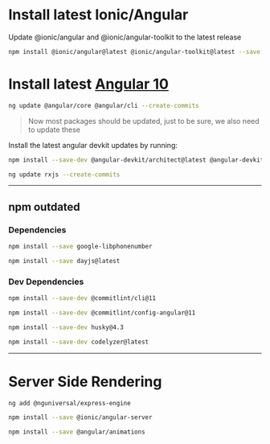 # Install latest Ionic/Angular
Update @ionic/angular and @ionic/angular-toolkit to the latest release
``` bash
npm install @ionic/angular@latest @ionic/angular-toolkit@latest --save
```

# Install latest [Angular 10](https://update.angular.io/#9.1:10.0l3)
``` bash
ng update @angular/core @angular/cli --create-commits
```

> Now most packages should be updated, just to be sure, we also need to update these 

Install the latest angular devkit updates by running:
``` bash
npm install --save-dev @angular-devkit/architect@latest @angular-devkit/build-angular@latest @angular-devkit/core@latest @angular-devkit/schematics@latest
```

``` bash
ng update rxjs --create-commits
```

---

## npm outdated
### Dependencies
``` bash
npm install --save google-libphonenumber

npm install --save dayjs@latest
```

### Dev Dependencies
``` bash
npm install --save-dev @commitlint/cli@11

npm install --save-dev @commitlint/config-angular@11

npm install --save-dev husky@4.3

npm install --save-dev codelyzer@latest
```

---

# Server Side Rendering
``` bash
ng add @nguniversal/express-engine
```

``` bash
npm install --save @ionic/angular-server
```

<!-- Required by @angular/platform-server (from @ionic/angular-server) -->
``` bash
npm install --save @angular/animations
```